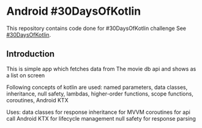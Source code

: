 Android #30DaysOfKotlin 
===========================================

This repository contains code done for #30DaysOfKotlin challenge
See [#30DaysOfKotlin](https://eventsonair.withgoogle.com/events/kotlin?tab=default-tab&expand=module:module-4).

Introduction
------------
This is simple app which fetches data from The movie db api and shows as a list on screen

Following concepts of kotlin are used: 
named parameters, data classes, inheritance, null safety, lambdas, higher-order functions, scope functions, coroutines, Android KTX

Uses: 
 data classes for response
 inheritance for MVVM
 coroutines for api call 
 Android KTX for lifecycle management
 null safety for response parsing
